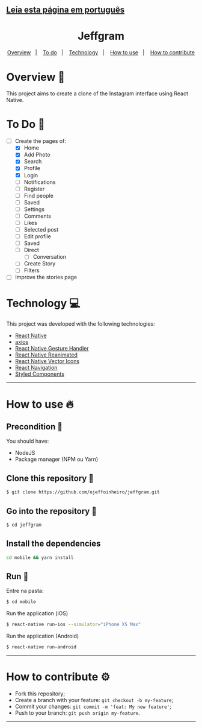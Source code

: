 ## [Leia esta página em português](https://github.com/ojeffpinheiro01/jeffgram/blob/main/README-PT.md)
<h1 align="center">Jeffgram</h1>
  
<p align="center">
  <a href="#overview-book">Overview</a>&nbsp;&nbsp;&nbsp;|&nbsp;&nbsp;&nbsp;
  <a href="#to-do-memo">To do</a>&nbsp;&nbsp;&nbsp;|&nbsp;&nbsp;&nbsp;
  <a href="#technology-computer">Technology</a>&nbsp;&nbsp;&nbsp;|&nbsp;&nbsp;&nbsp;  
  <a href="#how-to-use-fire">How to use</a>&nbsp;&nbsp;&nbsp;|&nbsp;&nbsp;&nbsp;
  <a href="#how-to-contribute-gear">How to contribute</a>
</p>

# Overview :book:
This project aims to create a clone of the Instagram interface using React Native.

# To Do :memo:
- [ ] Create the pages of:
   - [x] Home
   - [x] Add Photo
   - [x] Search
   - [x] Profile
   - [x] Login
   - [ ] Notifications
   - [ ] Register
   - [ ] Find people
   - [ ] Saved
   - [ ] Settings
   - [ ] Comments
   - [ ] Likes
   - [ ] Selected post
   - [ ] Edit profile
   - [ ] Saved
   - [ ] Direct
     - [ ] Conversation
   - [ ] Create Story
   - [ ] Filters
- [ ] Improve the stories page

# Technology :computer:
This project was developed with the following technologies:
- [React Native](https://reactnative.dev)
- [axios](https://yarnpkg.com/package/axios)
- [React Native Gesture Handler](https://yarnpkg.com/package/react-native-gesture-handler)
- [React Native Reanimated](https://yarnpkg.com/package/react-native-reanimated)
- [React Native Vector Icons](https://yarnpkg.com/package/react-native-vector-icons)
- [React Navigation](https://reactnavigation.org)
- [Styled Components](https://styled-components.com)
---

# How to use :fire:
## Precondition 📌
You should have:
- NodeJS
- Package manager (NPM ou Yarn)

## Clone this repository :floppy_disk:
```bash
$ git clone https://github.com/ojeffoinheiro/jeffgram.git
```
## Go into the repository :file_folder:
```bash
$ cd jeffgram
```
## Install the dependencies
```bash
cd mobile && yarn install
```
## Run :iphone:
Entre na pasta:
```bash
$ cd mobile
```
Run the application (iOS)
```bash
$ react-native run-ios --simulator="iPhone XS Max"
```
Run the application (Android)
```bash
$ react-native run-android
```
---

# How to contribute :gear:
- Fork this repository;
- Create a branch with your feature: `git checkout -b my-feature`;
- Commit your changes: `git commit -m 'feat: My new feature'`;
- Push to your branch: `git push origin my-feature`.
---

